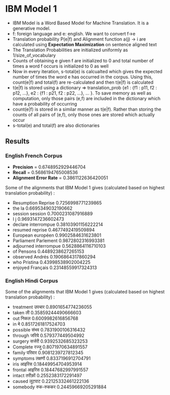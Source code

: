 # IBM Model 1
- IBM Model is a Word Based Model for Machine Translation. It is a generative model.
- f: foreign language and e: english. We want to convert f->e
- Translation probability P(e|f) and Alignment function a(j) -> i are calculated using **Expectation Maximization** on sentence aligned text
- The Translation Probabilities are initialized uniformly as 1/size_of_vocabulary
- Counts of obtaining e given f are initialized to 0 and total number of times a word f occurs is initialized to 0 as well
- Now in every iteration, s-total(e) is calcualted which gives the expected number of times the word e has occurred in the corpus. Using this, count(e|f) and total(f) are re-calculated and then t(e|f) is calculated
- t(e|f) is stored using a dictionary => translation_prob {e1 : {f1 : p11, f2 : p12, ...}, e2 : {f1 : p21, f2 : p22, ...}, ... }. To save memory as well as computation, only those pairs (e,f) are included in the dictionary which have a probability of occurring 
- count(e|f) is stored in a similar manner as t(e|f). Rather than storing the counts of all pairs of (e,f), only those ones are stored which actually occur
- s-total(e) and total(f) are also dictionaries

## Results

### English French Corpus
- **Precision** = 0.6748952929446704
- **Recall** = 0.5686194765008536
- **Alignment Error Rate** = 0.3861122636420051

Some of the alignments that IBM Model 1 gives (calculated based on highest translation probability) :
- Resumption Reprise 0.7256998771239865
- the la 0.6695349032190662
- session session 0.7000231087916889
- I j 0.9693147236602473
- declare interrompue 0.38103901156222214
- resumed reprise 0.4677492419509894
- European européen 0.9902584631623801
- Parliament Parlement 0.9872802316993381
- adjourned interrompue 0.5628864116710103
- of Pensons 0.4489238627265153
- observed Andrés 0.1906864317860294
- who Pristina 0.43998538902004225
- enjoyed Français 0.23148559917324313


### English Hindi Corpus
Some of the alignments that IBM Model 1 gives (calculated based on highest translation probability) : 
- treatment उपचार 0.8901654774236055
- taken ली 0.35859244490666603
- out निकल 0.6009982616856768
- in मे 0.8517261817524703
- possible संभव 0.7831900106316432
- through जरिये 0.579377449504992
- surgery सर्जरी 0.9392532685323253
- Complete रज्जु 0.8071970634891557
- family परिवार 0.9081239727812345
- symptoms लक्षणों 0.8337196912704791
- iris आइरिस 0.18449954704953914
- frontal आइरिस 0.18447682997991557
- intact तरीक़ों 0.2552383172291497
- caused लूटपाट 0.22125332461222136
- somebody रुक-रुककर 0.24459669205291884 

